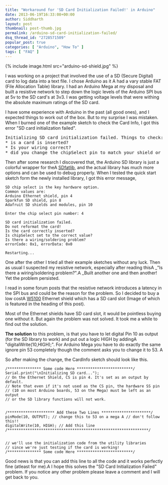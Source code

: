 ```yaml
---
title: "Workaround for 'SD Card Initialization Failed!' in Arduino"
date: 2013-06-19T16:33:08+00:00
author: Siddharth
layout: post
thumbnail: post-thumb.jpg
permalink: /arduino-sd-card-initialization-failed/
dsq_thread_id: "2728571509"
popular_post: true
categories: [ "Arduino", "How To" ]
tags: [ "FAQ" ]
---
```


{% include image.html src="arduino-sd-shield.jpg" %}

I was working on a project that involved the use of a SD (Secure Digital) card to log data into a text file. I chose Arduino as it A had a vary stable FAT (File Allocation Table) library. I had an Arduino Mega at my disposal and built a resistive network to step down the logic levels of the Arduino SPI bus at 5v to the SD card's at 3v3. I was getting voltage levels that were withing the absolute maximum ratings of the SD card.

I have some experience with Arduino in the past (all good ones), and I expected things to work out of the box. But to my surprise I was mistaken. When I burned one of the example sketch to check the Card Info, I got this error "SD card initialization failed".

<pre>Initializing SD card initialization failed. Things to check:
* is a card is inserted?
* Is your wiring correct?
* did you change the chipSelect pin to match your shield or module?</pre>

Then after some research I discovered that, the Arduino SD library is just a colorful wrapper for theA [SDfatlib](https://code.google.com/p/sdfatlib/), and the actual library has much more options and can be used to debug properly. When I tested the quick start sketch form the newly installed library, I got this error message,

``` text
SD chip select is the key hardware option.
Common values are:
Arduino Ethernet shield, pin 4
Sparkfun SD shield, pin 8
Adafruit SD shields and modules, pin 10

Enter the chip select pin number: 4

SD card initialization failed.
Do not reformat the card!
Is the card correctly inserted?
Is chipSelect set to the correct value?
Is there a wiring/soldering problem?
errorCode: 0x1, errorData: 0x0

Restarting...
```

One after the other I tried all their example sketches without any luck. Then as usual I suspected my resistive network, especially after reading thisA _"Is there a wiring/soldering problem?".A _Built another one and then another! Yet the problem persisted.

I read in some forum posts that the resistive network introduces a latency in the SPI bus and could be the reason for the problem. So I decided to buy a low costA [W5100](http://www1.futureelectronics.com/doc/WIZNET%20INC/W5100.pdf) Ethernet shield which has a SD card slot (Image of which is featured in the heading of this post).

Most of the Ethernet shields have SD card slot, it would be pointless buying one without it. But again the problem was not solved. It took me a while to find out the solution.

**The solution** to this problem, is that you have to let digital Pin 10 as output (for the SD library to work) and put out a logic HIGH by addingA "digitalWrite(10,HIGH);". For Arduino Mega you have to do exactly the same ignore pin 53 completely though the comment asks you to change it to 53. A 

So after making the change, the CardInfo sketch should look like this.

``` text
/*************** Some code Here *************************/
Serial.print("\nInitializing SD card...");
// On the Ethernet Shield, CS is pin 4. It's set as an output by default.
// Note that even if it's not used as the CS pin, the hardware SS pin
// (10 on most Arduino boards, 53 on the Mega) must be left as an output
// or the SD library functions will not work.


/********************* Add these Two Lines **********************/
pinMode(10, OUTPUT); // change this to 53 on a mega A // don't follow this!!
digitalWrite(10, HIGH); // Add this line
/***************************************************************/


// we'll use the initialization code from the utility libraries
// since we're just testing if the card is working!
/*************** Some code Here *************************/
```

Good news is that you can add this line to all the code and it works perfectly fine (atleast for me).A I hope this solves the "SD Card Initialization Failed" problem. If you notice any other problem please leave a comment and I will get back to you.
